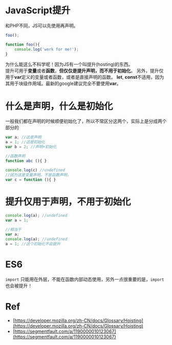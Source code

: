 # JavaScript提升
和PHP不同，JS可以先使用再声明。
```javascript
foo();

function foo(){
    console.log('work for me!'); 
}
```
为什么能这么不科学呢！因为JS有一个叫提升(hosting)的东西。  
提升可用于**变量**或者**函数**，**但仅仅是提升声明，而不用于初始化**。
另外，提升仅用于**var**定义的变量或者函数，或者是直接声明的函数。
**let**, **const**不适用，因为其用于块级作用域。最新的google建议完全不要使用**var**。

# 什么是声明，什么是初始化
一般我们都在声明的时候顺便初始化了，所以不常区分这两个，实际上是分成两个部分的
```javascript
var a; //这是声明
a = 1; //这是初始化
var b = 2; //声明+初始化

//函数声明
function abc (){ }

console.log(c) //undefined
//因为这是变量声明，不是函数声明，
var c = function (){ }
```

# 提升仅用于声明，不用于初始化
```javascript
console.log(a); //undefined
var a = 1;

//相当于
var a;
console.log(a); //undefined
a = 1; //这个初始化不会提升
```

# ES6 
`import` 只能用在外层，不能在函数内部动态使用，另外一点很重要的是，`import` 也会被提升！    

# Ref
- [https://developer.mozilla.org/zh-CN/docs/Glossary/Hoisting](https://developer.mozilla.org/zh-CN/docs/Glossary/Hoisting)
- [https://segmentfault.com/a/1190000010123067](https://segmentfault.com/a/1190000010123067)